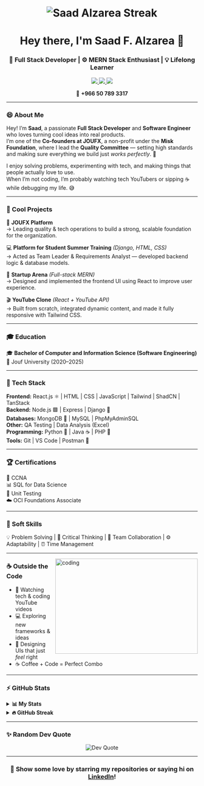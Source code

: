 <h1 align="center">
  <img src="https://github-readme-streak-stats.herokuapp.com?user=SaadAlzarea&theme=dark&hide_border=true&background=0D1117&ring=3b82f6&fire=3b82f6&currStreakNum=ffffff&sideNums=ffffff&currStreakLabel=3b82f6&sideLabels=3b82f6&dates=9ca3af" alt="Saad Alzarea Streak" />
</h1>

<h1 align="center">Hey there, I'm Saad F. Alzarea 👋</h1>
<h3 align="center">🚀 Full Stack Developer | ⚙️ MERN Stack Enthusiast | 💡 Lifelong Learner</h3>

<p align="center">
  <a href="mailto:sfalzarea@gmail.com">
    <img src="https://img.shields.io/badge/-Email-D14836?style=flat-square&logo=Gmail&logoColor=white" />
  </a>
  <a href="https://linkedin.com/in/saad-f-alzarea-866a61305">
    <img src="https://img.shields.io/badge/-LinkedIn-0e76a8?style=flat-square&logo=Linkedin&logoColor=white" />
  </a>
  <a href="https://x.com/swe_salzarea?s=11&t=MXwYyz4jwVWD9_fM56RzCw">
    <img src="https://img.shields.io/badge/-Twitter-00acee?style=flat-square&logo=Twitter&logoColor=white" />
  </a>
</p>

<p align="center">
  📱 <strong>+966 50 789 3317</strong>
</p>

---

### 😄 About Me

Hey! I’m **Saad**, a passionate **Full Stack Developer** and **Software Engineer** who loves turning cool ideas into real products.  
I’m one of the **Co-founders at JOUFX**, a non-profit under the **Misk Foundation**, where I lead the **Quality Committee** — setting high standards and making sure everything we build just *works perfectly*. 💪  

I enjoy solving problems, experimenting with tech, and making things that people actually love to use.  
When I’m not coding, I’m probably watching tech YouTubers or sipping ☕ while debugging my life. 😅

---

### 🧩 Cool Projects

🧠 **JOUFX Platform**  
→ Leading quality & tech operations to build a strong, scalable foundation for the organization.  

💻 **Platform for Student Summer Training** *(Django, HTML, CSS)*  
→ Acted as Team Leader & Requirements Analyst — developed backend logic & database models.  

🚀 **Startup Arena** *(Full-stack MERN)*  
→ Designed and implemented the frontend UI using React to improve user experience.  

🎬 **YouTube Clone** *(React + YouTube API)*  
→ Built from scratch, integrated dynamic content, and made it fully responsive with Tailwind CSS.

---

### 🎓 Education

🎓 **Bachelor of Computer and Information Science (Software Engineering)**  
📍 Jouf University (2020–2025)

---

### 🧠 Tech Stack

**Frontend:** React.js ⚛️ | HTML | CSS | JavaScript | Tailwind | ShadCN | TanStack  
**Backend:** Node.js 🟩 | Express | Django 🐍  
**Databases:** MongoDB 🍃 | MySQL | PhpMyAdminSQL  
**Other:** QA Testing | Data Analysis (Excel)  
**Programming:** Python 🐍 | Java ☕ | PHP 🧩  
**Tools:** Git | VS Code | Postman 🚀  

---

### 🏆 Certifications

🏅 CCNA  
📊 SQL for Data Science  
🧪 Unit Testing  
☁️ OCI Foundations Associate  

---

### 💬 Soft Skills

💡 Problem Solving | 🧠 Critical Thinking | 🤝 Team Collaboration | ⚙️ Adaptability | ⏰ Time Management  

---

<img align="right" height="250" width="375" alt="coding" src="https://raw.githubusercontent.com/iampavangandhi/iampavangandhi/master/gifs/coder.gif" />

### ☕ Outside the Code

- 🎥 Watching tech & coding YouTube videos  
- 💻 Exploring new frameworks & ideas  
- 🎨 Designing UIs that just *feel* right  
- ☕ Coffee + Code = Perfect Combo  

---

### ⚡ GitHub Stats

<details>
  <summary><b>📊 My Stats</b></summary>

  <img height="180em" src="https://github-readme-stats.vercel.app/api?username=SaadAlzarea&show_icons=true&hide_border=true&count_private=true&include_all_commits=true" />
  <img height="180em" src="https://github-readme-stats.vercel.app/api/top-langs/?username=SaadAlzarea&layout=compact&langs_count=8&hide_border=true" />
</details>

<details>
  <summary><b>🔥 GitHub Streak</b></summary>
  <img height="180em" src="https://github-readme-streak-stats.herokuapp.com/?user=SaadAlzarea&hide_border=true" />
</details>

---

<h3 align="left">✨ Random Dev Quote</h3>
<p align="center">
  <img src="https://quotes-github-readme.vercel.app/api?type=horizontal&theme=dark" alt="Dev Quote" />
</p>

---

<div align="center">

### 💖 Show some love by starring my repositories or saying hi on [LinkedIn](https://linkedin.com/in/saad-f-alzarea-866a61305)!

</div>


